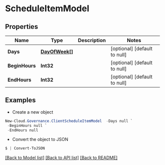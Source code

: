 # ScheduleItemModel
## Properties

Name | Type | Description | Notes
------------ | ------------- | ------------- | -------------
**Days** | [**DayOfWeek[]**](DayOfWeek.md) |  | [optional] [default to null]
**BeginHours** | **Int32** |  | [optional] [default to null]
**EndHours** | **Int32** |  | [optional] [default to null]

## Examples

- Create a new object
```powershell
New-Cloud.Governance.ClientScheduleItemModel  -Days null `
 -BeginHours null `
 -EndHours null
```

- Convert the object to JSON
```powershell
$ | Convert-ToJSON
```


[[Back to Model list]](../README.md#documentation-for-models) [[Back to API list]](../README.md#documentation-for-api-endpoints) [[Back to README]](../README.md)

